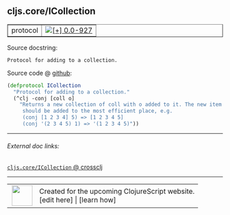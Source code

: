 ## cljs.core/ICollection



 <table border="1">
<tr>
<td>protocol</td>
<td><a href="https://github.com/cljsinfo/cljs-api-docs/tree/0.0-927"><img valign="middle" alt="[+] 0.0-927" title="Added in 0.0-927" src="https://img.shields.io/badge/+-0.0--927-lightgrey.svg"></a> </td>
</tr>
</table>







Source docstring:

```
Protocol for adding to a collection.
```


Source code @ [github](https://github.com/clojure/clojurescript/blob/r1.7.58/src/main/cljs/cljs/core.cljs#L447-L453):

```clj
(defprotocol ICollection
  "Protocol for adding to a collection."
  (^clj -conj [coll o]
    "Returns a new collection of coll with o added to it. The new item
     should be added to the most efficient place, e.g.
     (conj [1 2 3 4] 5) => [1 2 3 4 5]
     (conj '(2 3 4 5) 1) => '(1 2 3 4 5)"))
```

<!--
Repo - tag - source tree - lines:

 <pre>
clojurescript @ r1.7.58
└── src
    └── main
        └── cljs
            └── cljs
                └── <ins>[core.cljs:447-453](https://github.com/clojure/clojurescript/blob/r1.7.58/src/main/cljs/cljs/core.cljs#L447-L453)</ins>
</pre>

-->

---



###### External doc links:

[`cljs.core/ICollection` @ crossclj](http://crossclj.info/fun/cljs.core.cljs/ICollection.html)<br>

---

 <table>
<tr><td>
<img valign="middle" align="right" width="48px" src="http://i.imgur.com/Hi20huC.png">
</td><td>
Created for the upcoming ClojureScript website.<br>
[edit here] | [learn how]
</td></tr></table>

[edit here]:https://github.com/cljsinfo/cljs-api-docs/blob/master/cljsdoc/cljs.core_ICollection.cljsdoc
[learn how]:https://github.com/cljsinfo/cljs-api-docs/wiki/cljsdoc-files

<!--

This information was too distracting to show to readers, but I'll leave it
commented here since it is helpful to:

- pretty-print the data used to generate this document
- and show how to retrieve that data



The API data for this symbol:

```clj
{:ns "cljs.core",
 :name "ICollection",
 :history [["+" "0.0-927"]],
 :type "protocol",
 :full-name-encode "cljs.core_ICollection",
 :source {:code "(defprotocol ICollection\n  \"Protocol for adding to a collection.\"\n  (^clj -conj [coll o]\n    \"Returns a new collection of coll with o added to it. The new item\n     should be added to the most efficient place, e.g.\n     (conj [1 2 3 4] 5) => [1 2 3 4 5]\n     (conj '(2 3 4 5) 1) => '(1 2 3 4 5)\"))",
          :title "Source code",
          :repo "clojurescript",
          :tag "r1.7.58",
          :filename "src/main/cljs/cljs/core.cljs",
          :lines [447 453]},
 :methods [{:name "-conj",
            :signature ["[coll o]"],
            :docstring "Returns a new collection of coll with o added to it. The new item\n     should be added to the most efficient place, e.g.\n     (conj [1 2 3 4] 5) => [1 2 3 4 5]\n     (conj '(2 3 4 5) 1) => '(1 2 3 4 5)"}],
 :full-name "cljs.core/ICollection",
 :docstring "Protocol for adding to a collection."}

```

Retrieve the API data for this symbol:

```clj
;; from Clojure REPL
(require '[clojure.edn :as edn])
(-> (slurp "https://raw.githubusercontent.com/cljsinfo/cljs-api-docs/catalog/cljs-api.edn")
    (edn/read-string)
    (get-in [:symbols "cljs.core/ICollection"]))
```

-->
